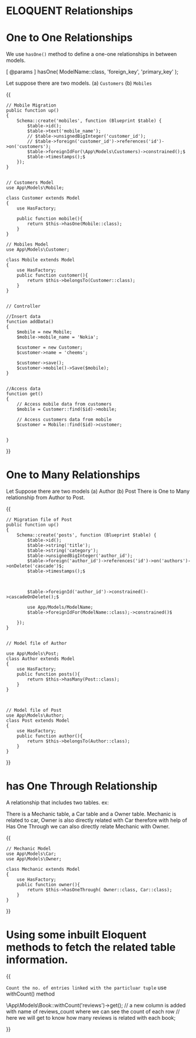 #                                  ELOQUENT Relationships



# One to One Relationships
We use `hasOne()` method to define a one-one relationships in between models.    

[ @params ] 
hasOne( ModelName::class, 'foreign_key', 'primary_key' );

Let suppose there are two models. (a) `Customers`   (b) `Mobiles`

{{

    // Mobile Migration
    public function up()
    {
        Schema::create('mobiles', function (Blueprint $table) {
            $table->id();
            $table->text('mobile_name');
            // $table->unsignedBigInteger('customer_id');
            // $table->foreign('customer_id')->references('id')->on('customers');
            $table->foreignIdFor(\App\Models\Customers)->constrained();$
            $table->timestamps();$
        });                         
    }


    // Customers Model
    use App\Models\Mobile;

    class Customer extends Model
    {
        use HasFactory;
        
        public function mobile(){
            return $this->hasOne(Mobile::class);
        }
    }

    // Mobiles Model
    use App\Models\Customer;

    class Mobile extends Model
    {
        use HasFactory;
        public function customer(){
            return $this->belongsTo(Customer::class);
        }
    }


    // Controller

    //Insert data
    function addData()
    {
        $mobile = new Mobile;
        $mobile->mobile_name = 'Nokia';

        $customer = new Customer;
        $customer->name = 'cheems';

        $customer->save();
        $customer->mobile()->Save($mobile);
    }


    //Access data
    function get()
    {
        // Access mobile data from customers
        $mobile = Customer::find($id)->mobile; 

        // Access customers data from mobile
        $customer = Mobile::find($id)->customer;


    }

}}





# One to Many Relationships

Let Suppose there are two models (a) Author   (b) Post
There is One to Many relationship from Author to Post.


{{

    // Migration file of Post
    public function up()
    {
        Schema::create('posts', function (Blueprint $table) {
            $table->id();
            $table->string('title');
            $table->string('category');
            $table->unsignedBigInteger('author_id');
            $table->foreign('author_id')->references('id')->on('authors')->onDelete('cascade')$;
            $table->timestamps();$



            $table->foreignId('author_id')->constrained()->cascadeOnDelete();$

            use App/Models/ModelName;
            $table->foreignIdFor(ModelName::class);->constrained()$

        });
    }


    // Model file of Author

    use App\Models\Post;
    class Author extends Model
    {
        use HasFactory;
        public function posts(){
            return $this->hasMany(Post::class);
        }
    }



    // Model file of Post
    use App\Models\Author;
    class Post extends Model
    {
        use HasFactory;
        public function author(){
            return $this->belongsTo(Author::class);
        }
    }

}}




# has One Through Relationship

A relationship that includes two tables.
ex: 
 
There is a Mechanic table, a Car table and a Owner table.
Mechanic is related to car, Owner is also directly related with Car therefore with help of Has One Through we can also directly relate Mechanic with Owner.


{{

    // Mechanic Model
    use App\Models\Car;
    use App\Models\Owner;

    class Mechanic extends Model
    {
        use HasFactory;
        public function owner(){
            return $this->hasOneThrough( Owner::class, Car::class);
        }
    }

}}






#  Using some inbuilt Eloquent methods to fetch the related table information.
{{

`Count the no. of entries linked with the particluar tuple`
use withCount() method 

\App\Models\Book::withCount('reviews')->get();
// a new column is added with name of reviews_count where we can see the count of each row
// here we will get to know how many reviews is related with each book;




}}

